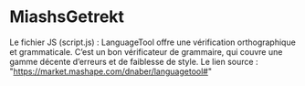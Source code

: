 # MiashsGetrekt 


Le fichier JS (script.js) : LanguageTool offre une vérification orthographique et grammaticale. C’est un bon vérificateur de grammaire, qui couvre une gamme décente d’erreurs et de faiblesse de style.
Le lien source : "https://market.mashape.com/dnaber/languagetool#"
